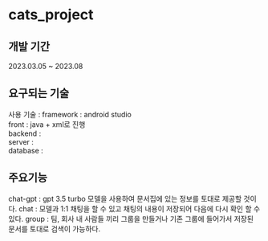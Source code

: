 # cats_project

## 개발 기간 
2023.03.05 ~ 2023.08



## 요구되는 기술 
사용 기술 : framework : android studio   
front :  java + xml로 진행   
backend :  
server :  
database :   


## 주요기능 
chat-gpt : gpt 3.5 turbo 모델을 사용하여 문서집에 있는 정보를 토대로 제공할 것이다.
chat : 모델과 1:1 채팅을 할 수 있고 채팅의 내용이 저장되어 다음에 다시 확인 할 수 있다.
group : 팀, 회사 내 사람들 끼리 그룹을 만들거나 기존 그룹에 들어가서 저장된 문서를 토대로 검색이 가능하다.


